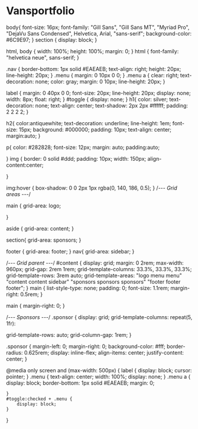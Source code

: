 # Vansportfolio 
body{
  font-size: 16px;
  font-family: "Gill Sans", "Gill Sans MT", "Myriad Pro", "DejaVu Sans Condensed", Helvetica, Arial, "sans-serif";
background-color: #6C9E97;
}
section { 
  display: block;
}

html, body {
    width: 100%;
    height: 100%;
    margin: 0;
}
html {
    font-family: "helvetica neue", sans-serif;
}

.nav {
    border-bottom: 1px solid #EAEAEB;
    text-align: right;
    height: 20px;
    line-height: 20px;
}
.menu {
    margin: 0 10px 0 0;
}
.menu a {
    clear: right;
    text-decoration: none;
    color: gray;
    margin: 0 10px;
    line-height: 20px;
}



label {
    margin: 0 40px 0 0;
    font-size: 20px;
    line-height: 20px;
    display: none;
    width: 8px;
    float: right;
}
#toggle {
    display: none;
}
h1{
    color: silver;
	text-decoration: none;
	text-align: center;
	text-shadow: 2px 2px #ffffff;
	padding: 2 2 2 2;
}

h2{
	color:antiquewhite;
	text-decoration: underline;
	line-height: 1em;
	font-size: 15px;
	background: #000000;
	padding: 10px;
	text-align: center;
	margin:auto;
}


p{
	color: #282828;
	font-size: 12px;
	margin: auto;
	padding:auto;
	
}
img {
  border: 0 solid #ddd;
  padding: 10px;
  width: 150px;
align-content:center;
	
}

img:hover {
  box-shadow: 0 0 2px 1px rgba(0, 140, 186, 0.5);
}
/*--- Grid areas ---*/


main {
  grid-area: logo;
  
}

aside {
  grid-area: content;
}


section{
  grid-area: sponsors;
}

footer {
  grid-area: footer;
}
nav{
	grid-area: sidebar;
}


/*--- Grid parent ---*/
#content {
  display: grid;
  margin: 0 2rem;
	max-width: 960px;
  grid-gap: 2rem 1rem;
  grid-template-columns: 33.3%, 33.3%, 33.3%;
  grid-template-rows: 3rem auto;
  grid-template-areas:
          "logo menu menu"
          "content content sidebar"
          "sponsors sponsors sponsors"
          "footer footer footer";
}
main {
  list-style-type: none;
  padding: 0;
  font-size: 1.1rem;
  margin-right: 0.5rem;
}

main {
  margin-right: 0;
}

/*--- Sponsors ---*/
.sponsor {
  display: grid;
  grid-template-columns: repeat(5, 1fr):
 
  grid-template-rows: auto;
  grid-column-gap: 1rem;
}

.sponsor {
  margin-left: 0;
  margin-right: 0;
  background-color: #fff;
  border-radius: 0.625rem;
  display: inline-flex;
  align-items: center;
  justify-content: center;
}

@media only screen and (max-width: 500px) {
    label {
        display: block;
        cursor: pointer;
    }
    .menu {
        text-align: center;
        width: 100%;
        display: none;
    }
    .menu a {
        display: block;
        border-bottom: 1px solid #EAEAEB;
        margin: 0;
     
    }
    #toggle:checked + .menu {
        display: block;
    }
    
    
}


